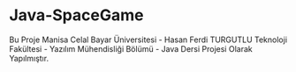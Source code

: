 # Java-SpaceGame
 Bu Proje Manisa Celal Bayar Üniversitesi - Hasan Ferdi TURGUTLU Teknoloji Fakültesi - Yazılım Mühendisliği Bölümü - Java Dersi Projesi Olarak Yapılmıştır.

